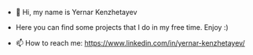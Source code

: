 - 👋 Hi, my name is Yernar Kenzhetayev
- Here you can find some projects that I do in my free time. Enjoy :)



- 📫 How to reach me: https://www.linkedin.com/in/yernar-kenzhetayev/


